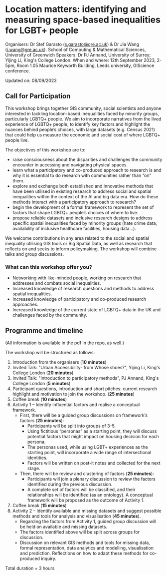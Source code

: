 # Location matters: identifying and measuring space-based inequalities for LGBT+ people 

Organisers: Dr Stef Garasto (s.garasto@gre.ac.uk) & Dr Jia Wang (j.wang@gre.ac.uk). School of Computing & Mathematical Sciences, University of Greenwich
Speakers: Dr PJ Annand, University of Surrey; Yijing Li, King's College London.
When and where: 12th September 2023, 2-5pm, Room 1.05 Maurice Keyworth Building, Leeds university, GIScience conference.

Updated on: 08/09/2023


## Call for Participation
This workshop brings together GIS community, social scientists and anyone interested in tackling location-based inequalities faced by minority groups, particularly LGBTQ+ people. We aim to incorporate narratives from the lived experience of LGBTQ+ people, to identify key factors and highlight the nuances behind people’s choices, with large datasets (e.g. Census 2021) that could help us measure the economic and social cost of where LGBTQ+ people live. 

The objectives of this workshop are to:
* raise consciousness about the disparities and challenges the community encounter in accessing and navigating physical spaces.
* learn what a participatory and co-produced approach to research is and why it is essential to do research with communities rather than “on” them.
* explore and exchange both established and innovative methods that have been utilised in existing research to address social and spatial inequalities within the context of the AI and big data era. How do these methods interact with a participatory approach to research?
* begin the development of a formal framework to represent the set of factors that shape LGBTQ+ people’s choices of where to live.
* propose reliable datasets and inclusive research designs to address specific spatial inequalities faced by minority groups (hate crime data, availability of inclusive healthcare facilities, housing data…).

We welcome contributions in any area related to the social and spatial inequality utilising GIS tools or Big Spatial Data, as well as research that reflects on and seeks to inform policymaking. The workshop will combine talks and group discussions.

### What can this workshop offer you?
* Networking with like-minded people, working on research that addresses and combats social inequalities.
* Increased knowledge of research questions and methods to address spatial inequalities.
* Increased knowledge of participatory and co-produced research approaches.
* Increased knowledge of the current state of LGBTQ+ data in the UK and challenges faced by the community.


## Programme and timeline

(All information is available in the pdf in the repo, as well.)

The workshop will be structured as follows:

1. Introduction from the organisers (**10 minutes**)
2. Invited Talk: "Urban Accessibility- from Whose shoes?", Yijing Li, King's College London  (**20 minutes**)
3. Invited Talk: "Introduction to participatory methods", PJ Annand, King's College London (**5 minutes**)
4. Participant questions, introduction and short pitches: current research highlight and motivation to join the workshop. (**25 minutes**)
5. Coffee break (**10 minutes**)
6. Activity 1 – Identify influential factors and realise a conceptual framework.
    * First, there will be a guided group discussions on framework’s factors (**25 minutes**):	
      * Participants will be split into groups of 3-5. 
      * Using fictitious “personas” as a starting point, they will discuss potential factors that might impact on housing decision for each persona.
      * The personas used, while using LGBT+ experiences as the starting point, will incorporate a wide range of intersectional identities.
      * Factors will be written on post-it notes and collected for the next stage. 
    * Then, there will be review and clustering of factors (**25 minutes**):
      *	Participants will join a plenary discussion to review the factors identified during the previous discussion.
      *	A complete set of factors will be classified, and their relationships will be identified (as an ontology). A conceptual framework will be proposed as the outcome of Activity 1.
7. Coffee break (**15 minutes**)
8. Activity 2 – Identify available and missing datasets and suggest possible methods and tools for analysis and visualisation (**45 minutes**).
    * Regarding the factors from Activity 1, guided group discussion will be held on available and missing datasets. 
    * The factors identified above will be split across groups for discussion.
    * Discussion on relevant GIS methods and tools for missing data, formal representation, data analytics and modelling, visualisation and prediction. Reflections on how to adapt these methods for co-produced inquiry.


Total duration = 3 hours





